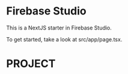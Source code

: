 # Firebase Studio

This is a NextJS starter in Firebase Studio.

To get started, take a look at src/app/page.tsx.
# PROJECT
